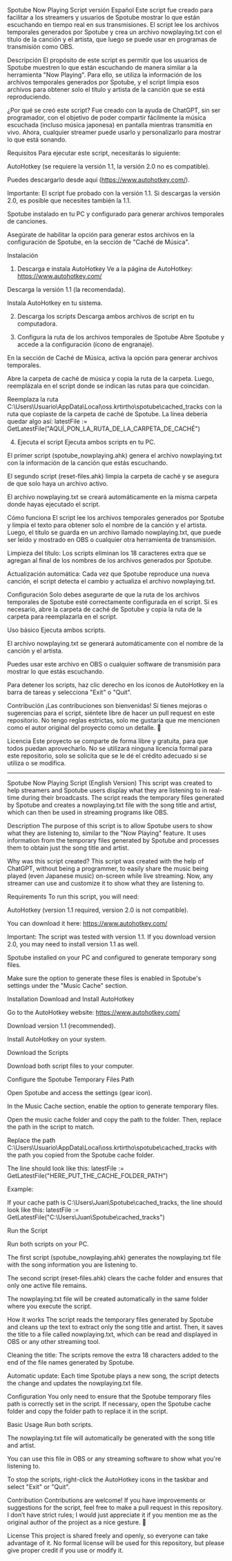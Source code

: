 Spotube Now Playing Script versión Español
Este script fue creado para facilitar a los streamers y usuarios de Spotube mostrar lo que están escuchando en tiempo real en sus transmisiones. El script lee los archivos temporales generados por Spotube y crea un archivo nowplaying.txt con el título de la canción y el artista, que luego se puede usar en programas de transmisión como OBS.

Descripción
El propósito de este script es permitir que los usuarios de Spotube muestren lo que están escuchando de manera similar a la herramienta "Now Playing". Para ello, se utiliza la información de los archivos temporales generados por Spotube, y el script limpia esos archivos para obtener solo el título y artista de la canción que se está reproduciendo.

¿Por qué se creó este script? Fue creado con la ayuda de ChatGPT, sin ser programador, con el objetivo de poder compartir fácilmente la música escuchada (incluso música japonesa) en pantalla mientras transmitía en vivo. Ahora, cualquier streamer puede usarlo y personalizarlo para mostrar lo que está sonando.

Requisitos
Para ejecutar este script, necesitarás lo siguiente:

AutoHotkey (se requiere la versión 1.1, la versión 2.0 no es compatible).

Puedes descargarlo desde aquí (https://www.autohotkey.com/).

Importante: El script fue probado con la versión 1.1. Si descargas la versión 2.0, es posible que necesites también la 1.1.

Spotube instalado en tu PC y configurado para generar archivos temporales de canciones.

Asegúrate de habilitar la opción para generar estos archivos en la configuración de Spotube, en la sección de "Caché de Música".

Instalación
1. Descarga e instala AutoHotkey
Ve a la página de AutoHotkey: https://www.autohotkey.com/

Descarga la versión 1.1 (la recomendada).

Instala AutoHotkey en tu sistema.

2. Descarga los scripts
Descarga ambos archivos de script en tu computadora.

3. Configura la ruta de los archivos temporales de Spotube
Abre Spotube y accede a la configuración (ícono de engranaje).

En la sección de Caché de Música, activa la opción para generar archivos temporales.

Abre la carpeta de caché de música y copia la ruta de la carpeta. Luego, reemplázala en el script donde se indican las rutas para que coincidan.

Reemplaza la ruta C:\Users\Usuario\AppData\Local\oss.krtirtho\spotube\cached_tracks con la ruta que copiaste de la carpeta de caché de Spotube.
La línea debería quedar algo así: latestFile := GetLatestFile("AQUÍ_PON_LA_RUTA_DE_LA_CARPETA_DE_CACHÉ")

4. Ejecuta el script
Ejecuta ambos scripts en tu PC.

El primer script (spotube_nowplaying.ahk) genera el archivo nowplaying.txt con la información de la canción que estás escuchando.

El segundo script (reset-files.ahk) limpia la carpeta de caché y se asegura de que solo haya un archivo activo.

El archivo nowplaying.txt se creará automáticamente en la misma carpeta donde hayas ejecutado el script.

Cómo funciona
El script lee los archivos temporales generados por Spotube y limpia el texto para obtener solo el nombre de la canción y el artista. Luego, el título se guarda en un archivo llamado nowplaying.txt, que puede ser leído y mostrado en OBS o cualquier otra herramienta de transmisión.

Limpieza del título: Los scripts eliminan los 18 caracteres extra que se agregan al final de los nombres de los archivos generados por Spotube.

Actualización automática: Cada vez que Spotube reproduce una nueva canción, el script detecta el cambio y actualiza el archivo nowplaying.txt.

Configuración
Solo debes asegurarte de que la ruta de los archivos temporales de Spotube esté correctamente configurada en el script. Si es necesario, abre la carpeta de caché de Spotube y copia la ruta de la carpeta para reemplazarla en el script.

Uso básico
Ejecuta ambos scripts.

El archivo nowplaying.txt se generará automáticamente con el nombre de la canción y el artista.

Puedes usar este archivo en OBS o cualquier software de transmisión para mostrar lo que estás escuchando.

Para detener los scripts, haz clic derecho en los íconos de AutoHotkey en la barra de tareas y selecciona "Exit" o "Quit".

Contribución
¡Las contribuciones son bienvenidas! Si tienes mejoras o sugerencias para el script, siéntete libre de hacer un pull request en este repositorio. No tengo reglas estrictas, solo me gustaría que me mencionen como el autor original del proyecto como un detalle. 🙂

Licencia
Este proyecto se comparte de forma libre y gratuita, para que todos puedan aprovecharlo. No se utilizará ninguna licencia formal para este repositorio, solo se solicita que se le dé el crédito adecuado si se utiliza o se modifica.


-----------------------------------------------------------------------------------------------------------------------------------------------------------------------------------------------------------------------------------------------------------------------------------------------------------------------------------


Spotube Now Playing Script (English Version)
This script was created to help streamers and Spotube users display what they are listening to in real-time during their broadcasts. The script reads the temporary files generated by Spotube and creates a nowplaying.txt file with the song title and artist, which can then be used in streaming programs like OBS.

Description
The purpose of this script is to allow Spotube users to show what they are listening to, similar to the "Now Playing" feature. It uses information from the temporary files generated by Spotube and processes them to obtain just the song title and artist.

Why was this script created?
This script was created with the help of ChatGPT, without being a programmer, to easily share the music being played (even Japanese music) on-screen while live streaming. Now, any streamer can use and customize it to show what they are listening to.

Requirements
To run this script, you will need:

AutoHotkey (version 1.1 required, version 2.0 is not compatible).

You can download it here: https://www.autohotkey.com/

Important: The script was tested with version 1.1. If you download version 2.0, you may need to install version 1.1 as well.

Spotube installed on your PC and configured to generate temporary song files.

Make sure the option to generate these files is enabled in Spotube's settings under the "Music Cache" section.

Installation
Download and Install AutoHotkey

Go to the AutoHotkey website: https://www.autohotkey.com/

Download version 1.1 (recommended).

Install AutoHotkey on your system.

Download the Scripts

Download both script files to your computer.

Configure the Spotube Temporary Files Path

Open Spotube and access the settings (gear icon).

In the Music Cache section, enable the option to generate temporary files.

Open the music cache folder and copy the path to the folder. Then, replace the path in the script to match.

Replace the path C:\Users\Usuario\AppData\Local\oss.krtirtho\spotube\cached_tracks with the path you copied from the Spotube cache folder.

The line should look like this:
latestFile := GetLatestFile("HERE_PUT_THE_CACHE_FOLDER_PATH")

Example:

If your cache path is C:\Users\Juan\Spotube\cached_tracks, the line should look like this:
latestFile := GetLatestFile("C:\Users\Juan\Spotube\cached_tracks")

Run the Script

Run both scripts on your PC.

The first script (spotube_nowplaying.ahk) generates the nowplaying.txt file with the song information you are listening to.

The second script (reset-files.ahk) clears the cache folder and ensures that only one active file remains.

The nowplaying.txt file will be created automatically in the same folder where you execute the script.

How it works
The script reads the temporary files generated by Spotube and cleans up the text to extract only the song title and artist. Then, it saves the title to a file called nowplaying.txt, which can be read and displayed in OBS or any other streaming tool.

Cleaning the title: The scripts remove the extra 18 characters added to the end of the file names generated by Spotube.

Automatic update: Each time Spotube plays a new song, the script detects the change and updates the nowplaying.txt file.

Configuration
You only need to ensure that the Spotube temporary files path is correctly set in the script. If necessary, open the Spotube cache folder and copy the folder path to replace it in the script.

Basic Usage
Run both scripts.

The nowplaying.txt file will automatically be generated with the song title and artist.

You can use this file in OBS or any streaming software to show what you're listening to.

To stop the scripts, right-click the AutoHotkey icons in the taskbar and select "Exit" or "Quit".

Contribution
Contributions are welcome! If you have improvements or suggestions for the script, feel free to make a pull request in this repository. I don’t have strict rules; I would just appreciate it if you mention me as the original author of the project as a nice gesture. 🙂

License
This project is shared freely and openly, so everyone can take advantage of it. No formal license will be used for this repository, but please give proper credit if you use or modify it.